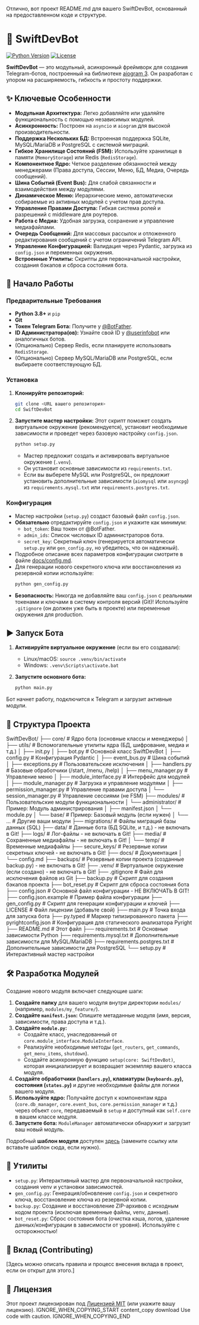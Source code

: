 Отлично, вот проект README.md для вашего SwiftDevBot, основанный на предоставленном коде и структуре.

# 🤖 SwiftDevBot

[![Python Version](https://img.shields.io/badge/python-3.8+-blue.svg)](https://www.python.org/downloads/)
[![License](https://img.shields.io/badge/license-MIT-green.svg)](LICENSE) <!-- Замените MIT на вашу лицензию, если она другая -->

**SwiftDevBot** — это модульный, асинхронный фреймворк для создания Telegram-ботов, построенный на библиотеке [aiogram 3](https://github.com/aiogram/aiogram). Он разработан с упором на расширяемость, гибкость и простоту поддержки.

## ✨ Ключевые Особенности

*   **Модульная Архитектура:** Легко добавляйте или удаляйте функциональность с помощью независимых модулей.
*   **Асинхронность:** Построен на `asyncio` и `aiogram` для высокой производительности.
*   **Поддержка Нескольких БД:** Встроенная поддержка SQLite, MySQL/MariaDB и PostgreSQL с системой миграций.
*   **Гибкое Хранилище Состояний (FSM):** Используйте хранилище в памяти (`MemoryStorage`) или Redis (`RedisStorage`).
*   **Компонентное Ядро:** Четкое разделение обязанностей между менеджерами (Права доступа, Сессии, Меню, БД, Медиа, Очередь сообщений).
*   **Шина Событий (Event Bus):** Для слабой связанности и взаимодействия между модулями.
*   **Динамическое Меню:** Иерархические меню, автоматически собираемые из активных модулей с учетом прав доступа.
*   **Управление Правами Доступа:** Гибкая система ролей и разрешений с middleware для роутеров.
*   **Работа с Медиа:** Удобная загрузка, сохранение и управление медиафайлами.
*   **Очередь Сообщений:** Для массовых рассылок и отложенного редактирования сообщений с учетом ограничений Telegram API.
*   **Управление Конфигурацией:** Валидация через Pydantic, загрузка из `config.json` и переменных окружения.
*   **Встроенные Утилиты:** Скрипты для первоначальной настройки, создания бэкапов и сброса состояния бота.

## 🚀 Начало Работы

### Предварительные Требования

*   **Python 3.8+** и `pip`
*   **Git**
*   **Токен Telegram Бота:** Получите у [@BotFather](https://t.me/BotFather).
*   **ID Администратора(ов):** Узнайте свой ID у [@userinfobot](https://t.me/userinfobot) или аналогичных ботов.
*   (Опционально) Сервер Redis, если планируете использовать `RedisStorage`.
*   (Опционально) Сервер MySQL/MariaDB или PostgreSQL, если выбираете соответствующую БД.

### Установка

1.  **Клонируйте репозиторий:**
    ```bash
    git clone <URL вашего репозитория>
    cd SwiftDevBot
    ```

2.  **Запустите мастер настройки:**
    Этот скрипт поможет создать виртуальное окружение (рекомендуется), установит необходимые зависимости и проведет через базовую настройку `config.json`.
    ```bash
    python setup.py
    ```
    *   Мастер предложит создать и активировать виртуальное окружение (`.venv`).
    *   Он установит основные зависимости из `requirements.txt`.
    *   Если вы выберете MySQL или PostgreSQL, он предложит установить дополнительные зависимости (`aiomysql` или `asyncpg`) из `requirements.mysql.txt` или `requirements.postgres.txt`.

### Конфигурация

*   Мастер настройки (`setup.py`) создаст базовый файл `config.json`.
*   **Обязательно** отредактируйте `config.json` и укажите как минимум:
    *   `bot_token`: Ваш токен от @BotFather.
    *   `admin_ids`: Список числовых ID администраторов бота.
    *   `secret_key`: Секретный ключ (генерируется автоматически `setup.py` или `gen_config.py`, но убедитесь, что он надежный).
*   Подробное описание всех параметров конфигурации смотрите в файле [docs/config.md](docs/config.md).
*   Для генерации нового секретного ключа или восстановления из резервной копии используйте:
    ```bash
    python gen_config.py
    ```
*   **Безопасность:** Никогда не добавляйте ваш `config.json` с реальными токенами и ключами в систему контроля версий (Git)! Используйте `.gitignore` (он должен уже быть в проекте) или переменные окружения для production.

## ▶️ Запуск Бота

1.  **Активируйте виртуальное окружение** (если вы его создавали):
    *   Linux/macOS: `source .venv/bin/activate`
    *   Windows: `.venv\Scripts\activate.bat`

2.  **Запустите основного бота:**
    ```bash
    python main.py
    ```

Бот начнет работу, подключится к Telegram и загрузит активные модули.

## 📁 Структура Проекта


SwiftDevBot/
├── core/ # Ядро бота (основные классы и менеджеры)
│ ├── utils/ # Вспомогательные утилиты ядра (БД, шифрование, медиа и т.д.)
│ ├── init.py
│ ├── bot.py # Основной класс SwiftDevBot
│ ├── config.py # Конфигурация Pydantic
│ ├── event_bus.py # Шина событий
│ ├── exceptions.py # Пользовательские исключения
│ ├── handlers.py # Базовые обработчики (/start, /menu, /help)
│ ├── menu_manager.py # Управление меню
│ ├── module_interface.py # Интерфейс для модулей
│ ├── module_manager.py # Загрузка и управление модулями
│ ├── permission_manager.py # Управление правами доступа
│ └── session_manager.py # Управление сессиями (не FSM)
├── modules/ # Пользовательские модули функциональности
│ └── administrator/ # Пример: Модуль администрирования
│ ├── manifest.json
│ └── module.py
│ └── base/ # Пример: Базовый модуль (если нужен)
│ └── ... # Другие ваши модули
├── migrations/ # Файлы миграций базы данных (SQL)
├── data/ # Данные бота (БД SQLite, и т.д.) - не включать в Git!
├── logs/ # Лог-файлы - не включать в Git!
├── media/ # Сохраненные медиафайлы - не включать в Git!
│ └── temp/ # Временные медиафайлы
├── secure_keys/ # Резервные копии секретных ключей - не включать в Git!
├── docs/ # Документация
│ └── config.md
├── backups/ # Резервные копии проекта (созданные backup.py) - не включать в Git!
├── .venv/ # Виртуальное окружение (если создано) - не включать в Git!
├── .gitignore # Файл для исключения файлов из Git
├── backup.py # Скрипт для создания бэкапов проекта
├── bot_reset.py # Скрипт для сброса состояния бота
├── config.json # Основной файл конфигурации - НЕ ВКЛЮЧАТЬ В GIT!
├── config.json.example # Пример файла конфигурации
├── gen_config.py # Скрипт для генерации конфигурации и ключей
├── LICENSE # Файл лицензии (добавьте свой)
├── main.py # Точка входа для запуска бота
├── py.typed # Маркер типизированного пакета
├── pyrightconfig.json # Конфигурация для статического анализатора Pyright
├── README.md # Этот файл
├── requirements.txt # Основные зависимости Python
├── requirements.mysql.txt # Дополнительные зависимости для MySQL/MariaDB
├── requirements.postgres.txt # Дополнительные зависимости для PostgreSQL
└── setup.py # Интерактивный мастер настройки

## 🛠️ Разработка Модулей

Создание нового модуля включает следующие шаги:

1.  **Создайте папку** для вашего модуля внутри директории `modules/` (например, `modules/my_feature/`).
2.  **Создайте `manifest.json`:** Опишите метаданные модуля (имя, версия, зависимости, права доступа и т.д.).
3.  **Создайте `module.py`:**
    *   Создайте класс, унаследованный от `core.module_interface.ModuleInterface`.
    *   Реализуйте необходимые методы (`get_routers`, `get_commands`, `get_menu_items`, `shutdown`).
    *   Создайте асинхронную функцию `setup(core: SwiftDevBot)`, которая инициализирует и возвращает экземпляр вашего класса модуля.
4.  **Создайте обработчики (`handlers.py`), клавиатуры (`keyboards.py`), состояния (`states.py`)** и другие необходимые файлы для логики вашего модуля.
5.  **Используйте ядро:** Получайте доступ к компонентам ядра (`core.db_manager`, `core.event_bus`, `core.permission_manager` и т.д.) через объект `core`, передаваемый в `setup` и доступный как `self.core` в вашем классе модуля.
6.  **Запустите бота:** `ModuleManager` автоматически обнаружит и загрузит ваш новый модуль.

Подробный **шаблон модуля** доступен [здесь](link-to-your-template-or-docs) (замените ссылку или вставьте шаблон сюда, если нужно).

## 🔧 Утилиты

*   `setup.py`: Интерактивный мастер для первоначальной настройки, создания venv и установки зависимостей.
*   `gen_config.py`: Генерация/обновление `config.json` и секретного ключа, восстановление ключа из резервной копии.
*   `backup.py`: Создание и восстановление ZIP-архивов с исходным кодом проекта (исключая временные файлы, venv, данные).
*   `bot_reset.py`: Сброс состояния бота (очистка кэша, логов, удаление данных/конфигурации в зависимости от уровня). Используйте с осторожностью!

## 🤝 Вклад (Contributing)

[Здесь можно описать правила и процесс внесения вклада в проект, если он открыт для этого.]

## 📄 Лицензия

Этот проект лицензирован под [Лицензией MIT](LICENSE) (или укажите вашу лицензию).
IGNORE_WHEN_COPYING_START
content_copy
download
Use code with caution.
IGNORE_WHEN_COPYING_END
